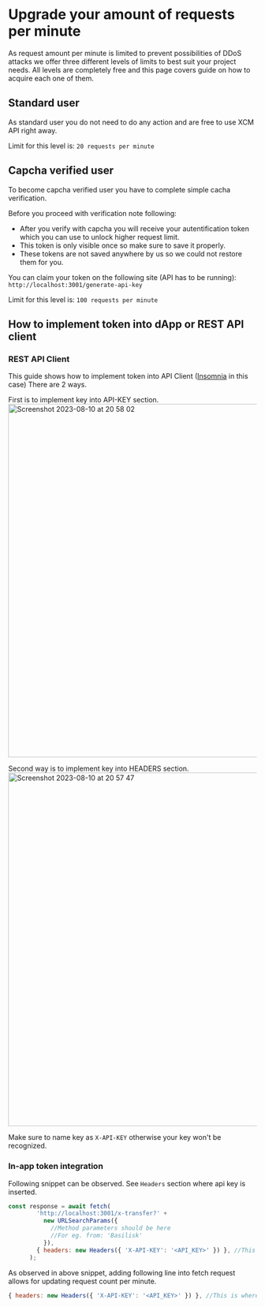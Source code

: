 # Upgrade your amount of requests per minute

As request amount per minute is limited to prevent possibilities of DDoS attacks we offer three different levels of limits to best suit your project needs. All levels are completely free and this page covers guide on how to acquire each one of them. 

## Standard user
As standard user you do not need to do any action and are free to use XCM API right away.

Limit for this level is:
`20 requests per minute`

## Capcha verified user
To become capcha verified user you have to complete simple cacha verification.

Before you proceed with verification note following:
- After you verify with capcha you will receive your autentification token which you can use to unlock higher request limit.
- This token is only visible once so make sure to save it properly.
- These tokens are not saved anywhere by us so we could not restore them for you.
 
 You can claim your token on the following site (API has to be running):  
`http://localhost:3001/generate-api-key`

Limit for this level is:
`100 requests per minute`

## How to implement token into dApp or REST API client

### REST API Client
This guide shows how to implement token into API Client ([Insomnia](https://insomnia.rest/download) in this case)
There are 2 ways. 

First is to implement key into API-KEY section.
<img width="717" alt="Screenshot 2023-08-10 at 20 58 02" src="https://user-images.githubusercontent.com/55763425/259851206-26862032-2cd3-46fb-a5f7-f59c33405174.png">

Second way is to implement key into HEADERS section.
<img width="717" alt="Screenshot 2023-08-10 at 20 57 47" src="https://user-images.githubusercontent.com/55763425/259851194-34a78830-697c-4c20-901f-9b230fb278b1.png">

Make sure to name key as `X-API-KEY` otherwise your key won't be recognized.

### In-app token integration
Following snippet can be observed. See `Headers` section where api key is inserted.
```js
const response = await fetch(
        'http://localhost:3001/x-transfer?' +
          new URLSearchParams({
            //Method parameters should be here
            //For eg. from: 'Basilisk'
          }),
        { headers: new Headers({ 'X-API-KEY': '<API_KEY>' }) }, //This is where you implement your API token
      );
```

As observed in above snippet, adding following line into fetch request allows for updating request count per minute.
```js
{ headers: new Headers({ 'X-API-KEY': '<API_KEY>' }) }, //This is where you implement your API token
```
